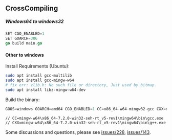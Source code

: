 ## CrossCompiling

##### Windows64 to windows32

```Go
SET CGO_ENABLED=1
SET GOARCH=386
go build main.go
```

#### Other to windows

Install Requirements (Ubuntu):

```bash
sudo apt install gcc-multilib
sudo apt install gcc-mingw-w64
# fix err: zlib.h: No such file or directory, Just used by bitmap.
sudo apt install libz-mingw-w64-dev
```

Build the binary:

```Go
GOOS=windows GOARCH=amd64 CGO_ENABLED=1 CC=x86_64-w64-mingw32-gcc CXX=x86_64-w64-mingw32-g++ go build -x ./
```

```
// CC=mingw-w64\x86_64-7.2.0-win32-seh-rt_v5-rev1\mingw64\bin\gcc.exe
// CXX=mingw-w64\x86_64-7.2.0-win32-seh-rt_v5-rev1\mingw64\bin\g++.exe
```

Some discussions and questions, please see [issues/228](https://github.com/bitfocusas/robotgo/issues/228), [issues/143](https://github.com/bitfocusas/robotgo/issues/143).

